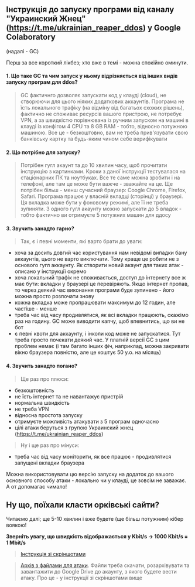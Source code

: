 ## Інструкція до запуску програми від каналу "Украинский Жнец" (https://t.me/ukrainian_reaper_ddos) у Google Colaboratory
(надалі - GC)

Перш за все короткий лікбез; хто вже в темі - можна спокійно оминути.

#### 1. Що таке GC та чим запуск у ньому відрізняється від інших видів запуску програм для ddos?
> GC фактичнго дозволяє запускати код у клауді (cloud), не створюючи для цього ніяких додаткових аккаунтів. Програма не їсть локального трафіку (на відміну від багатьох схожих рішень), фактично не споживає ресурсів вашого пристрою, не потребує VPN, а за швидкістю порівнювана із ручним запуском на машині в клауді із конфігом 4 CPU та 8 GB RAM - тобто, відносно потужною машиною. Все це - безкоштовно, вам не треба прив'язувати свою банківську картку та будь-яким чином себе верифікувати

#### 2. Що потрібно для запуску? 
> Потрібен гугл акаунт та до 10 хвилин часу, щоб прочитати інструкцію з картинками. Кроки з даної інструкції тестувалася на стаціонарних ПК та ноутбуках. Все те саме можна зробити і на телефоні, але там це може бути важче - зважайте на це. Ще потрібен більш - менш сучасний браузер: Coogle Chrome, Firefox, Safari. Програма працює у власній вкладці (сторінці) у браузері. Ця вкладка може бути у фоновому режимі, але її не треба зупиняти. З одного гугл акаунту можно запускати до 5 владок - тобто фактично ви отримуєте 5 потужних машин для ддосу

#### 3. Звучить занадто гарно?
> Так, є і певні моменти, які варто брати до уваги:
- хоча за досить довгий час користування нам невідомі випадки бану аккаунтів, цього не варто виключати. Тому краще це робити не з основого гугл аккаунту. Як створити новий акаунт для таких атак - описано у інструкції окремо
- хоча локальний трафік не споживається, доступ до інтернету все ж має бути: вкладки у браузері це перевіряють. Якщо інтернет пропав, то через деякий час виконання програми буде зупинено - його можна просто розпочати знову
- кожна вкладка може пропрацювати максимум до 12 годин, але частіше - менше
- треба час від часу продивлятися, як всі вкладки працюють, скажімо раз на годину. GC може виводити капчу, щоб впевнитись, що ви не бот
- є певні квоти для аккаунту, і інколи код може не запускатися. Тут треба просто почекати деякий час. У платній версії GC з цим проблем немає (і там багато інших фіч, наприклад, можна закривати вікно браузера повністю, але це коштує 50 у.о. на місяць)

#### 4. Звучить занадто погано?
> Ще раз про плюси:
- безкоштовність
- не їсть інтернет та не навантажує пристрій
- нормальна швидкість
- не треба VPN
- відносна простота запуску
- отримуєте можливість атакувати з 5 програм одночасно
- цілі атаки беруться з групою Украинский жнец (https://t.me/ukrainian_reaper_ddos)
> Ну і ще раз про мінуси:
- треба час від часу моніторити, як все працює - продивлятися запущені вкладки браузера

Можна використовувати цю версію запуску на додаток до вашого основного способу атаки - локально чи у клауді, це зовсім не заважає. А от допомагає чимало!

## Ну що, поїхали класти орківські сайти?

Читаємо далі; ще 5-10 хвилин і вже будете (ще більш потужним) кібер воякою!

**Зверніть увагу, що швидкість відображається у Kbit/s -> 1000 Kbit/s = 1 Mbit/s**

> [Інструкція зі скріншотами](https://github.com/white-sagittarius/auto_mhddos/blob/main/howto-pics.pdf)

> [Архів з файлами для атаки](https://github.com/white-sagittarius/auto_mhddos/blob/main/unzip-and-upload-to-google-drive.zip). Файли треба скачати, розархівувати та завантажити до Google Drive до акаунту, з якого будете вести атаку. Про це - у інструкції зі скріншотами вище


